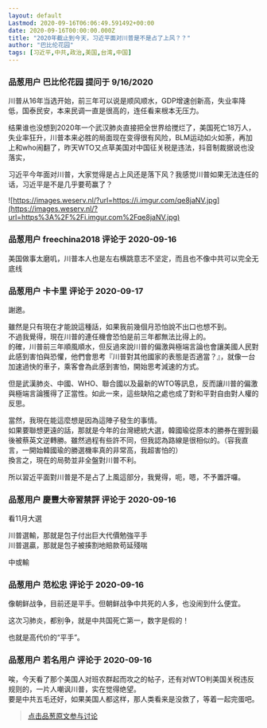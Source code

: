 ```yaml
---
layout: default
Lastmod: 2020-09-16T06:06:49.591492+00:00
date: 2020-09-16T00:00:00.000Z
title: "2020年截止到今天，习近平面对川普是不是占了上风？？"
author: "巴比伦花园"
tags: [习近平,中共,政治,美国,台湾,中国]
---
```



### 品葱用户 **巴比伦花园** 提问于 9/16/2020
    
川普从16年当选开始，前三年可以说是顺风顺水，GDP增速创新高，失业率降低，国泰民安，本来民调一直是很高的，连任看来根本无压力。  
  
结果谁也没想到2020年一个武汉肺炎直接把全世界给搅烂了，美国死亡18万人，失业率狂升，川普本来必胜的局面现在变得很有风险，BLM运动如火如荼，再加上和who闹翻了，昨天WTO又点草美国对中国征关税是违法，抖音制裁据说也没落实，  
  
习近平今年面对川普，大家觉得是占上风还是落下风？我感觉川普如果无法连任的话，习近平是不是几乎要苟赢了？  
  
![https://images.weserv.nl/?url=https://i.imgur.com/qe8jaNV.jpg](https://images.weserv.nl/?url=https%3A%2F%2Fi.imgur.com%2Fqe8jaNV.jpg)
    
                

### 品葱用户 **freechina2018** 评论于 2020-09-16
        
美国做事太磨叽，川普本人也是左右横跳意志不坚定，而且也不像中共可以完全无底线
        
                

### 品葱用户 **卡卡里** 评论于 2020-09-17
        
謝邀。  
  
雖然是只有現在才能說這種話，如果我前幾個月恐怕說不出口也想不到。  
不過我覺得，現在川普的連任機會恐怕是前三年都無法比得上的。  
的確，川普前三年順風順水，但反過來說川普的偏激與極端言論也會讓美國人民對此感到害怕與恐懼，他們會思考『川普對其他國家的表態是否適當？』，就像一台加速過快的車子，乘客會為此感到害怕，開始思考減速的方式。  
  
但是武漢肺炎、中國、WHO、聯合國以及最新的WTO等訊息，反而讓川普的偏激與極端言論獲得了正當性。如此一來，這些缺陷之處也成了對和平對自由對人權的反思。  
  
當然，我現在能這麼想是因為這陣子發生的事情。  
如果要聯想更遠的話，那就是今年的台灣總統大選，韓國瑜從原本的勝券在握到最後被蔡英文逆轉勝。雖然過程有些許不同，但我認為路線是很相似的。（容我直言，一開始韓國瑜的勝選機率真的非常高，我超害怕的）  
換言之，現在的局勢並非全盤對川普不利。  
  
所以習近平面對川普是不是占了上風這部分，我覺得，呃，嗯，不予置評囉。
        
                

### 品葱用户 **慶豐大帝習禁評** 评论于 2020-09-16
        
看11月大選  
  
川普選輸，那就是包子付出巨大代價勉強平手  
川普選贏，那就是包子被揍割地賠款苟延殘喘  
  
中或輸
        
                

### 品葱用户 **范松忠** 评论于 2020-09-16
        
像朝鲜战争，目前还是平手。但朝鲜战争中共死的人多，也没闹到什么便宜。  
  
这次习肺炎，都别争，就是中共国死亡第一，数字是假的！  
  
也就是高代价的“平手”。
        
                

### 品葱用户 **若名用户** 评论于 2020-09-16
        
唉，今天看了那个美国人对班农群起而攻之的帖子，还有对WTO判美国关税违反规则的，一片人嘲讽川普，实在觉得绝望。  
要是中共五毛还好，如果美国人都这样，那人类看来是没救了，等着一起完蛋吧。
        
                





> [点击品葱原文参与讨论](https://pincong.rocks/question/31063)

